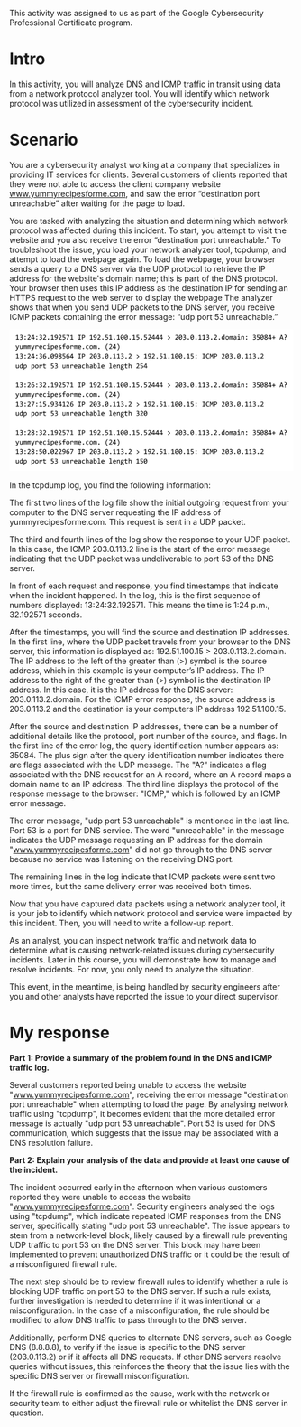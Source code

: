 This activity was assigned to us as part of the Google Cybersecurity Professional Certificate program.

# Intro
In this activity, you will analyze DNS and ICMP traffic in transit using data from a network protocol analyzer tool. You will identify which network protocol was utilized in assessment of the cybersecurity incident. 

# Scenario
You are a cybersecurity analyst working at a company that specializes in providing IT services for clients. Several customers of clients reported that they were not able to access the client company website www.yummyrecipesforme.com, and saw the error “destination port unreachable” after waiting for the page to load. 

You are tasked with analyzing the situation and determining which network protocol was affected during this incident. To start, you attempt to visit the website and you also receive the error “destination port unreachable.” To troubleshoot the issue, you load your network analyzer tool, tcpdump, and attempt to load the webpage again. To load the webpage, your browser sends a query to a DNS server via the UDP protocol to retrieve the IP address for the website's domain name; this is part of the DNS protocol. Your browser then uses this IP address as the destination IP for sending an HTTPS request to the web server to display the webpage  The analyzer shows that when you send UDP packets to the DNS server, you receive ICMP packets containing the error message: “udp port 53 unreachable.” 

![image](https://github.com/L0rdB43lish/Analyse-Network-Layer-communication/blob/7349526b1fd0b010d27b06e04918700e4a6e5c01/atividade%20analyse%20network%20activity.jpg)

In the tcpdump log, you find the following information:

The first two lines of the log file show the initial outgoing request from your computer to the DNS server requesting the IP address of yummyrecipesforme.com. This request is sent in a UDP packet.

The third and fourth lines of the log show the response to your UDP packet. In this case, the ICMP 203.0.113.2 line is the start of the error message indicating that the UDP packet was undeliverable to port 53 of the DNS server.

In front of each request and response, you find timestamps that indicate when the incident happened. In the log, this is the first sequence of numbers displayed: 13:24:32.192571. This means the time is 1:24 p.m., 32.192571 seconds.

After the timestamps, you will find the source and destination IP addresses. In the first line, where the UDP packet travels from your browser to the DNS server, this information is displayed as: 192.51.100.15 > 203.0.113.2.domain. The IP address to the left of the greater than (>) symbol is the source address, which in this example is your computer’s IP address. The IP address to the right of the greater than (>) symbol is the destination IP address. In this case, it is the IP address for the DNS server: 203.0.113.2.domain. For the ICMP error response, the source address is 203.0.113.2 and the destination is your computers IP address 192.51.100.15.

After the source and destination IP addresses, there can be a number of additional details like the protocol, port number of the source, and flags. In the first line of the error log, the query identification number appears as: 35084. The plus sign after the query identification number indicates there are flags associated with the UDP message. The "A?" indicates a flag associated with the DNS request for an A record, where an A record maps a domain name to an IP address. The third line displays the protocol of the response message to the browser: "ICMP," which is followed by an ICMP error message.

The error message, "udp port 53 unreachable" is mentioned in the last line. Port 53 is a port for DNS service. The word "unreachable" in the message indicates the UDP message requesting an IP address for the domain "www.yummyrecipesforme.com" did not go through to the DNS server because no service was listening on the receiving DNS port.

The remaining lines in the log indicate that ICMP packets were sent two more times, but the same delivery error was received both times. 

Now that you have captured data packets using a network analyzer tool, it is your job to identify which network protocol and service were impacted by this incident. Then, you will need to write a follow-up report. 

As an analyst, you can inspect network traffic and network data to determine what is causing network-related issues during cybersecurity incidents. Later in this course, you will demonstrate how to manage and resolve incidents. For now, you only need to analyze the situation. 

This event, in the meantime, is being handled by security engineers after you and other analysts have reported the issue to your direct supervisor. 

# My response
<b>Part 1: Provide a summary of the problem found in the DNS and ICMP traffic log.</b>

Several customers reported being unable to access the website "www.yummyrecipesforme.com", receiving the error message "destination port unreachable" when attempting to load the page. By analysing network traffic using "tcpdump", it becomes evident that the more detailed error message is actually "udp port 53 unreachable". Port 53 is used for DNS communication, which suggests that the issue may be associated with a DNS resolution failure.

<b>Part 2: Explain your analysis of the data and provide at least one cause of the incident.</b>

The incident occurred early in the afternoon when various customers reported they were unable to access the website "www.yummyrecipesforme.com". Security engineers analysed the logs using "tcpdump", which indicate repeated ICMP responses from the DNS server, specifically stating "udp port 53 unreachable". The issue appears to stem from a network-level block, likely caused by a firewall rule preventing UDP traffic to port 53 on the DNS server. This block may have been implemented to prevent unauthorized DNS traffic or it could be the result of a misconfigured firewall rule.

The next step should be to review firewall rules to identify whether a rule is blocking UDP traffic on port 53 to the DNS server. If such a rule exists, further investigation is needed to determine if it was intentional or a misconfiguration. In the case of a misconfiguration, the rule should be modified to allow DNS traffic to pass through to the DNS server.

Additionally, perform DNS queries to alternate DNS servers, such as Google DNS (8.8.8.8), to verify if the issue is specific to the DNS server (203.0.113.2) or if it affects all DNS requests. If other DNS servers resolve queries without issues, this reinforces the theory that the issue lies with the specific DNS server or firewall misconfiguration.

If the firewall rule is confirmed as the cause, work with the network or security team to either adjust the firewall rule or whitelist the DNS server in question.

